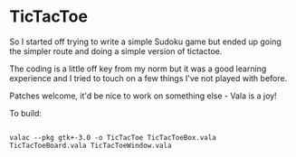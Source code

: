 TicTacToe
==========

So I started off trying to write a simple Sudoku game but ended up going the 
simpler route and doing a simple version of tictactoe.

The coding is a little off key from my norm but it was a good learning
experience and I tried to touch on a few things I've not played with before.

Patches welcome, it'd be nice to work on something else - Vala is a joy!

To build:

<code>
valac --pkg gtk+-3.0 -o TicTacToe TicTacToeBox.vala TicTacToeBoard.vala TicTacToeWindow.vala
</code>
